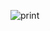 ![print](https://github.com/RonnyRocke/Aplica-o-Desktop/assets/160675237/5f52ddd4-749b-4793-95cb-a878ae27b6cc)

